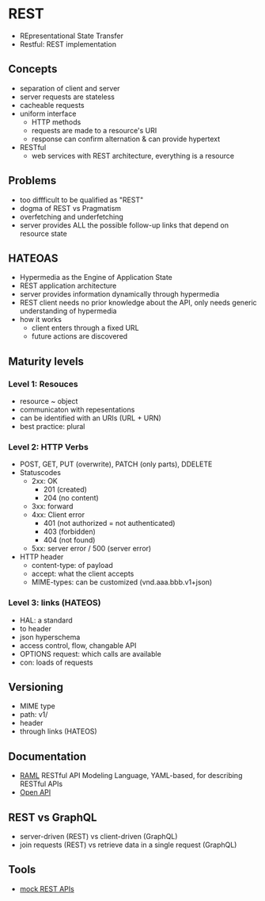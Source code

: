 # REST

- REpresentational State Transfer
- Restful: REST implementation

## Concepts

- separation of client and server
- server requests are stateless
- cacheable requests
- uniform interface
  - HTTP methods
  - requests are made to a resource's URI
  - response can confirm alternation & can provide hypertext
- RESTful
  - web services with REST architecture, everything is a resource

## Problems

- too diffficult to be qualified as "REST"
- dogma of REST vs Pragmatism
- overfetching and underfetching
- server provides ALL the possible follow-up links that depend on resource state

## HATEOAS

- Hypermedia as the Engine of Application State
- REST application architecture
- server provides information dynamically through hypermedia
- REST client needs no prior knowledge about the API, only needs generic understanding of hypermedia
- how it works
  - client enters through a fixed URL
  - future actions are discovered

## Maturity levels

### Level 1: Resouces

- resource ~ object
- communicaton with repesentations
- can be identified with an URIs (URL + URN)
- best practice: plural

### Level 2: HTTP Verbs

- POST, GET, PUT (overwrite), PATCH (only parts), DDELETE
- Statuscodes
  - 2xx: OK 
    - 201 (created)
    - 204 (no content)
  - 3xx: forward
  - 4xx: Client error 
    - 401 (not authorized = not authenticated)
    - 403 (forbidden)
    - 404 (not found)
  - 5xx: server error / 500 (server error)
- HTTP header
  - content-type: of payload
  - accept: what the client accepts
  - MIME-types: can be customized (vnd.aaa.bbb.v1+json)

### Level 3: links (HATEOS)

- HAL: a standard
- to header
- json hyperschema
- access control, flow, changable API
- OPTIONS request: which calls are available
- con: loads of requests

## Versioning

- MIME type
- path: v1/
- header
- through links (HATEOS)

## Documentation

- [RAML](https://raml.org/) RESTful API Modeling Language, YAML-based, for describing RESTful APIs
- [Open API](https://www.openapis.org/)

## REST vs GraphQL

- server-driven (REST) vs client-driven (GraphQL)
- join requests (REST) vs retrieve data in a single request (GraphQL)

## Tools

- [mock REST APIs](https://mockapi.io/)